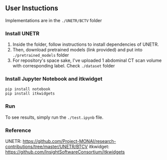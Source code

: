 ## User Instuctions

Implementations are in the ```./UNETR/BCTV``` folder


### Install UNETR

1. Inside the folder, follow instructions to install dependencies of UNETR.
2. Then, download pretrained models (link provided) and put into ```./pretrained_models``` folder
3. For repository's space sake, I've uploaded 1 abdominal CT scan volume with corresponding label. Check ```./dataset``` folder

### Install Jupyter Notebook and itkwidget
```
pip install notebook 
pip install itkwidgets
```


### Run

To see results, simply run the ```./test.ipynb``` file.


### Reference
UNETR: https://github.com/Project-MONAI/research-contributions/tree/master/UNETR/BTCV
itkwidget: https://github.com/InsightSoftwareConsortium/itkwidgets

